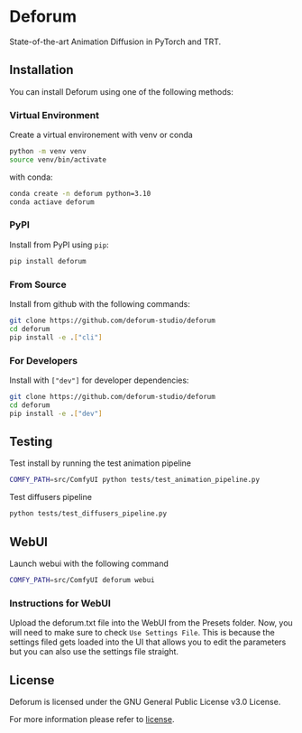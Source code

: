 # Deforum
State-of-the-art Animation Diffusion in PyTorch and TRT.
## Installation
You can install Deforum using one of the following methods:
### Virtual Environment
Create a virtual environement with venv or conda
```bash
python -m venv venv
source venv/bin/activate
```
with conda:
```bash
conda create -n deforum python=3.10
conda actiave deforum
```
### PyPI
Install from PyPI using `pip`:
```bash
pip install deforum
```
### From Source
Install from github with the following commands:
```bash
git clone https://github.com/deforum-studio/deforum
cd deforum
pip install -e .["cli"]
```
### For Developers
Install with `["dev"]` for developer dependencies:
```bash
git clone https://github.com/deforum-studio/deforum
cd deforum
pip install -e .["dev"]
```

## Testing
Test install by running the test animation pipeline
```bash
COMFY_PATH=src/ComfyUI python tests/test_animation_pipeline.py
```
Test diffusers pipeline
```bash
python tests/test_diffusers_pipeline.py
```

## WebUI
Launch webui with the following command
```bash
COMFY_PATH=src/ComfyUI deforum webui
```

### Instructions for WebUI
Upload the deforum.txt file into the WebUI from the Presets folder.
Now, you will need to make sure to check `Use Settings File`.
This is because the settings filed gets loaded into the UI that allows you to edit the parameters but you can also use the settings file straight.

## License
Deforum is licensed under the GNU General Public License v3.0 License.

For more information please refer to [license](https://github.com/deforum-studio/deforum/blob/main/LICENSE).
